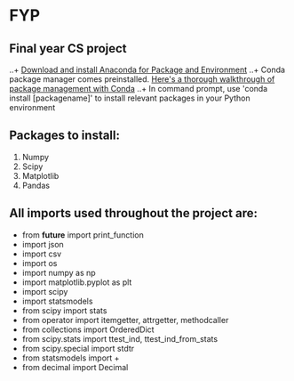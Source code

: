 # FYP
## Final year CS project

..+ [Download and install Anaconda for Package and Environment](https://www.continuum.io/downloads)
..+ Conda package manager comes preinstalled. [Here's a thorough walkthrough of package management with Conda](https://conda.io/docs/test-drive.html)
..+ In command prompt, use 'conda install [packagename]' to install relevant packages in your Python environment

## Packages to install:
1. Numpy
2. Scipy
3. Matplotlib
4. Pandas

## All imports used throughout the project are:
+ from __future__ import print_function
+ import json
+ import csv
+ import os
+ import numpy as np
+ import matplotlib.pyplot as plt
+ import scipy
+ import statsmodels
+ from scipy import stats
+ from operator import itemgetter, attrgetter, methodcaller
+ from collections import OrderedDict
+ from scipy.stats import ttest_ind, ttest_ind_from_stats
+ from scipy.special import stdtr
+ from statsmodels import +
+ from decimal import Decimal